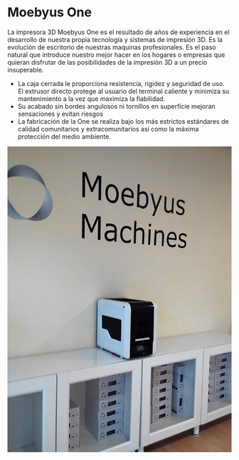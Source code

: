 # Moebyus One

La impresora 3D Moebyus One es el resultado de años de experiencia en el desarrollo de nuestra propia tecnología y sistemas de impresión 3D. Es la evolución de escritorio de nuestras maquinas profesionales. Es el paso natural que introduce nuestro mejor hacer en los hogares o empresas que quieran disfrutar de las posibilidades de la impresión 3D a un precio insuperable.

* La caja cerrada le proporciona resistencia, rigidez y seguridad de uso. El extrusor directo protege al usuario del terminal caliente y minimiza su mantenimiento a la vez que maximiza la fiabilidad.
* Su acabado sin bordes angulosos ni tornillos en superficie mejoran sensaciones y evitan riesgos
* La fabricación de la One se realiza bajo los más estrictos estándares de calidad comunitarios y extracomunitarios así como la máxima protección del medio ambiente.

![Moebyus One](https://github.com/Moebyus/One/raw/master/Media/moebyus_one.jpg)
